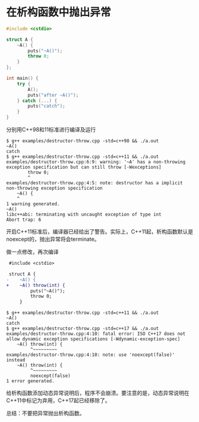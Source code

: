 # 在析构函数中抛出异常

```cpp
#include <cstdio>

struct A {
    ~A() {
        puts("~A()");
        throw 0;
    }
};

int main() {
    try {
        A();
        puts("after ~A()");
    } catch (...) {
        puts("catch");
    }
}
```

分别用C++98和11标准进行编译及运行

```shell
$ g++ examples/destructor-throw.cpp -std=c++98 && ./a.out
~A()
catch
$ g++ examples/destructor-throw.cpp -std=c++11 && ./a.out
examples/destructor-throw.cpp:6:9: warning: '~A' has a non-throwing exception specification but can still throw [-Wexceptions]
        throw 0;
        ^
examples/destructor-throw.cpp:4:5: note: destructor has a implicit non-throwing exception specification
    ~A() {
    ^
1 warning generated.
~A()
libc++abi: terminating with uncaught exception of type int
Abort trap: 6
```

开启C++11标准后，编译器已经给出了警告。实际上，C++11起，析构函数默认是noexcept的，抛出异常将会terminate。

做一点修改，再次编译

```diff
 #include <cstdio>

 struct A {
-    ~A() {
+    ~A() throw(int) {
         puts("~A()");
         throw 0;
     }
```

```shell
$ g++ examples/destructor-throw.cpp -std=c++11 && ./a.out
~A()
catch
$ g++ examples/destructor-throw.cpp -std=c++17 && ./a.out
examples/destructor-throw.cpp:4:10: fatal error: ISO C++17 does not allow dynamic exception specifications [-Wdynamic-exception-spec]
    ~A() throw(int) {
         ^~~~~~~~~~
examples/destructor-throw.cpp:4:10: note: use 'noexcept(false)' instead
    ~A() throw(int) {
         ^~~~~~~~~~
         noexcept(false)
1 error generated.
```

给析构函数添加动态异常说明后，程序不会崩溃。要注意的是，动态异常说明在C++11中标记为弃用，C++17起已经移除了。

总结：不要把异常抛出析构函数。
